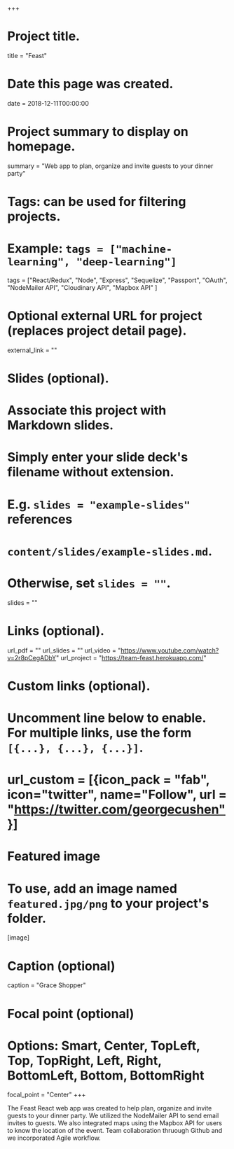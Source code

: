 +++
# Project title.
title = "Feast"

# Date this page was created.
date = 2018-12-11T00:00:00

# Project summary to display on homepage.
summary = "Web app to plan, organize and invite guests to your dinner party"

# Tags: can be used for filtering projects.
# Example: `tags = ["machine-learning", "deep-learning"]`
tags = ["React/Redux", "Node", "Express", "Sequelize", "Passport", "OAuth",
"NodeMailer API", "Cloudinary API", "Mapbox API" ]

# Optional external URL for project (replaces project detail page).
external_link = ""

# Slides (optional).
#   Associate this project with Markdown slides.
#   Simply enter your slide deck's filename without extension.
#   E.g. `slides = "example-slides"` references
#   `content/slides/example-slides.md`.
#   Otherwise, set `slides = ""`.
slides = ""

# Links (optional).
url_pdf = ""
url_slides = ""
url_video = "https://www.youtube.com/watch?v=2r8pCegADbY"
url_project = "https://team-feast.herokuapp.com/"

# Custom links (optional).
#   Uncomment line below to enable. For multiple links, use the form `[{...}, {...}, {...}]`.
# url_custom = [{icon_pack = "fab", icon="twitter", name="Follow", url = "https://twitter.com/georgecushen"}]

# Featured image
# To use, add an image named `featured.jpg/png` to your project's folder.
[image]
  # Caption (optional)
  caption = "Grace Shopper"

  # Focal point (optional)
  # Options: Smart, Center, TopLeft, Top, TopRight, Left, Right, BottomLeft, Bottom, BottomRight
  focal_point = "Center"
+++

The Feast React web app was created to help plan, organize and invite guests
to your dinner party. We utilized the NodeMailer API to send email invites to
guests. We also integrated maps using the Mapbox API for users to know the location
of the event. Team collaboration thruough Github and we incorporated
Agile workflow.

